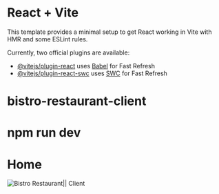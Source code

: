 # React + Vite

This template provides a minimal setup to get React working in Vite with HMR and some ESLint rules.

Currently, two official plugins are available:

- [@vitejs/plugin-react](https://github.com/vitejs/vite-plugin-react/blob/main/packages/plugin-react/README.md) uses [Babel](https://babeljs.io/) for Fast Refresh
- [@vitejs/plugin-react-swc](https://github.com/vitejs/vite-plugin-react-swc) uses [SWC](https://swc.rs/) for Fast Refresh
# bistro-restaurant-client
# npm run dev   

# Home
<img src="https://i.ibb.co/wSLPHCY/Screenshot-2023-08-03-at-11-53-41-Bistro-Restaurant.png" alt="Bistro Restaurant|| Client" />